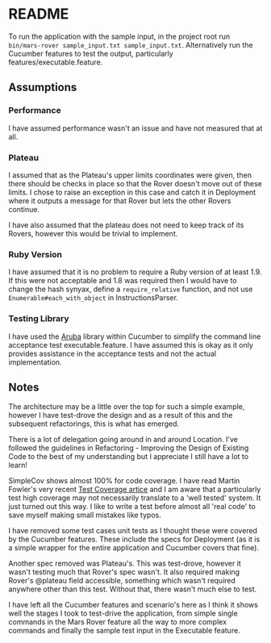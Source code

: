 # README
To run the application with the sample input, in the project root run
`bin/mars-rover sample_input.txt sample_input.txt`. Alternatively run the
Cucumber features to test the output, particularly features/executable.feature. 

## Assumptions

### Performance
I have assumed performance wasn't an issue and have not measured that at all.

### Plateau
I assumed that as the Plateau's upper limits coordinates were given, then there
should be checks in place so that the Rover doesn't move out of these limits.
I chose to raise an exception in this case and catch it in Deployment where it
outputs a message for that Rover but lets the other Rovers continue.

I have also assumed that the plateau does not need to keep track of its Rovers,
however this would be trivial to implement.

### Ruby Version
I have assumed that it is no problem to require a Ruby version of at least 1.9.
If this were not acceptable and 1.8 was required then I would have to change
the hash synyax, define a `require_relative` function, and not use
`Enumerable#each_with_object` in InstructionsParser.

### Testing Library
I have used the [Aruba](https://github.com/cucumber/aruba) library within
Cucumber to simplify the command line acceptance test executable.feature.
I have assumed this is okay as it only provides assistance in the acceptance
tests and not the actual implementation.

## Notes
The architecture may be a little over the top for such a simple example,
however I have test-drove the design and as a result of this and the subsequent
refactorings, this is what has emerged.

There is a lot of delegation going around in and around Location. I've followed
the guidelines in Refactoring - Improving the Design of Existing Code to the
best of my understanding but I appreciate I still have a lot to learn!

SimpleCov shows almost 100% for code coverage. I have read Martin Fowler's very
recent [Test Coverage artice](http://martinfowler.com/bliki/TestCoverage.html)
and I am aware that a particularly test high coverage may not necessarily
translate to a 'well tested' system. It just turned out this way. I like to
write a test before almost all 'real code' to save myself making small mistakes
like typos.

I have removed some test cases unit tests as I thought these were
covered by the Cucumber features. These include the specs for Deployment (as it
is a simple wrapper for the entire application and Cucumber covers that fine). 

Another spec removed was Plateau's. This was test-drove, however it wasn't
testing much that Rover's spec wasn't. It also required making Rover's @plateau
field accessible, something which wasn't required anywhere other than this
test. Without that, there wasn't much else to test.

I have left all the Cucumber features and scenario's here as I think it shows
well the stages I took to test-drive the application, from simple single
commands in the Mars Rover feature all the way to more complex commands and
finally the sample test input in the Executable feature.
